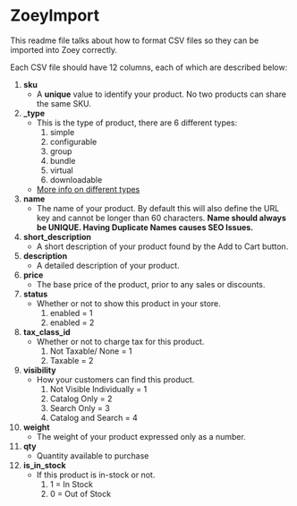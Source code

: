# ZoeyImport

This readme file talks about how to format CSV files so they can be imported into Zoey correctly.

Each CSV file should have 12 columns, each of which are described below:

<ol>

  <li>
    <b>sku</b>
    <ul>
      <li>A <b>unique</b> value to identify your product. No two products can share the same SKU.</li>
    </ul>
  </li>
  
  <li>
    <b>_type</b>
    <ul>
      <li>
        This is the type of product, there are 6 different types:
        <ol>
          <li>simple</li>
          <li>configurable</li>
          <li>group</li>
          <li>bundle</li>
          <li>virtual</li>
          <li>downloadable</li>
        </ol>
      </li>
      <li><a href="https://support.zoey.com/docs/product-types" target="_blank">More info on different types</a></li>
    </ul>
  </li>
  
  <li>
    <b>name</b>
    <ul>
      <li>The name of your product. By default this will also define the URL key and cannot be longer than 60 characters. <b>Name should always be UNIQUE. Having Duplicate Names causes SEO Issues.</b></li>
    </ul>
  </li>
  
  <li>
    <b>short_description</b>
    <ul>
      <li>A short description of your product found by the Add to Cart button.</li>
    </ul>
  </li>
  
  <li>
    <b>description</b>
    <ul>
      <li>A detailed description of your product.</li>
    </ul>
  </li>
  
  <li>
    <b>price</b>
    <ul>
      <li>The base price of the product, prior to any sales or discounts.</li>
    </ul>
  </li>
  
  <li>
    <b>status</b>
    <ul>
      <li>
        Whether or not to show this product in your store.
        <ol>
          <li>enabled = 1</li>
          <li>enabled = 2</li>
        </ol>
      </li>
    </ul>
  </li>
  
  <li>
    <b>tax_class_id</b>
    <ul>
      <li>
        Whether or not to charge tax for this product.
        <ol>
          <li>Not Taxable/ None = 1</li>
          <li>Taxable = 2</li>
        </ol>
      </li>
    </ul>
  </li>
  
  <li>
    <b>visibility</b>
    <ul>
      <li>
        How your customers can find this product.
        <ol>
          <li>Not Visible Individually = 1</li>
          <li>Catalog Only = 2</li>
          <li>Search Only = 3</li>
          <li>Catalog and Search = 4</li>
        </ol>
      </li>
    </ul>
  </li>
  
  <li>
    <b>weight</b>
    <ul>
      <li>The weight of your product expressed only as a number.</li>
    </ul>
  </li>
  
  <li>
    <b>qty</b>
    <ul>
      <li>Quantity available to purchase</li>
    </ul>
  </li>
  
  <li>
    <b>is_in_stock</b>
    <ul>
      <li>
        If this product is in-stock or not.
        <ol>
          <li>1 = In Stock</li>
          <li>0 = Out of Stock</li>
        </ol>
      </li>
    </ul>
  </li>
  
</ol>
